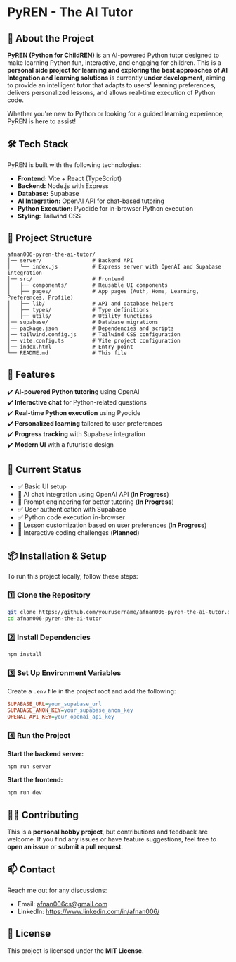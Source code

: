# PyREN - The AI Tutor

## 🚀 About the Project

**PyREN (Python for ChildREN)** is an AI-powered Python tutor designed to make learning Python fun, interactive, and engaging for children. This is a **personal side project for learning and exploring the best approaches of AI Integration and learning solutions** is currently **under development**, aiming to provide an intelligent tutor that adapts to users' learning preferences, delivers personalized lessons, and allows real-time execution of Python code.

Whether you're new to Python or looking for a guided learning experience, PyREN is here to assist!

## 🛠️ Tech Stack

PyREN is built with the following technologies:

* **Frontend:** Vite + React (TypeScript)
* **Backend:** Node.js with Express
* **Database:** Supabase
* **AI Integration:** OpenAI API for chat-based tutoring
* **Python Execution:** Pyodide for in-browser Python execution
* **Styling:** Tailwind CSS

## 📂 Project Structure

```
afnan006-pyren-the-ai-tutor/
│── server/                # Backend API
│   └── index.js           # Express server with OpenAI and Supabase integration
│── src/                   # Frontend
│   ├── components/        # Reusable UI components
│   ├── pages/             # App pages (Auth, Home, Learning, Preferences, Profile)
│   ├── lib/               # API and database helpers
│   ├── types/             # Type definitions
│   ├── utils/             # Utility functions
│── supabase/              # Database migrations
│── package.json           # Dependencies and scripts
│── tailwind.config.js     # Tailwind CSS configuration
│── vite.config.ts         # Vite project configuration
│── index.html             # Entry point
└── README.md              # This file
```

## 🌟 Features

✔️ **AI-powered Python tutoring** using OpenAI  
✔️ **Interactive chat** for Python-related questions  
✔️ **Real-time Python execution** using Pyodide  
✔️ **Personalized learning** tailored to user preferences  
✔️ **Progress tracking** with Supabase integration  
✔️ **Modern UI** with a futuristic design

## 📌 Current Status

* ✅ Basic UI setup
* 🔄 AI chat integration using OpenAI API (**In Progress**)
* 🔄 Prompt engineering for better tutoring (**In Progress**)
* ✅ User authentication with Supabase
* ✅ Python code execution in-browser
* 🔄 Lesson customization based on user preferences (**In Progress**)
* 📝 Interactive coding challenges (**Planned**)

## 📦 Installation & Setup

To run this project locally, follow these steps:

### 1️⃣ Clone the Repository

```sh
git clone https://github.com/yourusername/afnan006-pyren-the-ai-tutor.git
cd afnan006-pyren-the-ai-tutor
```

### 2️⃣ Install Dependencies

```sh
npm install
```

### 3️⃣ Set Up Environment Variables

Create a `.env` file in the project root and add the following:

```ini
SUPABASE_URL=your_supabase_url
SUPABASE_ANON_KEY=your_supabase_anon_key
OPENAI_API_KEY=your_openai_api_key
```

### 4️⃣ Run the Project

**Start the backend server:**

```sh
npm run server
```

**Start the frontend:**

```sh
npm run dev
```

## 👨‍💻 Contributing

This is a **personal hobby project**, but contributions and feedback are welcome. If you find any issues or have feature suggestions, feel free to **open an issue** or **submit a pull request**.

## 📫 Contact

Reach me out for any discussions:
- Email: afnan006cs@gmail.com
- LinkedIn: https://www.linkedin.com/in/afnan006/

## 📜 License

This project is licensed under the **MIT License**.
